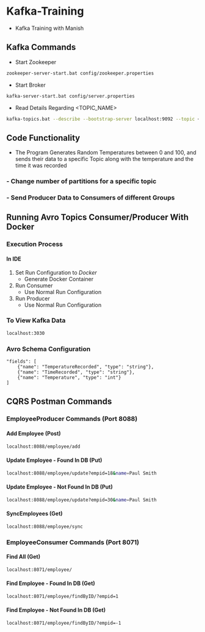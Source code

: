 # Kafka-Training
- <UNNAMED COMPANY> Kafka Training with Manish

## Kafka Commands
- Start Zookeeper
```sh
zookeeper-server-start.bat config/zookeeper.properties
```
- Start Broker
```sh
kafka-server-start.bat config/server.properties
```
- Read Details Regarding <TOPIC_NAME>
```sh
kafka-topics.bat --describe --bootstrap-server localhost:9092 --topic <TOPIC_NAME>
```

## Code Functionality
- The Program Generates Random Temperatures between 0 and 100, and sends their data to a specific Topic along with the temperature and the time it was recorded
### - Change number of partitions for a specific topic
### - Send Producer Data to Consumers of different Groups

## Running Avro Topics Consumer/Producer With Docker
### Execution Process
#### In IDE
1. Set Run Configuration to *Docker*
   * Generate Docker Container
2. Run Consumer
   * Use Normal Run Configuration
3. Run Producer
   * Use Normal Run Configuration

### To View Kafka Data
```sh
localhost:3030
```

### Avro Schema Configuration
~~~~
"fields": [
    {"name": "TemperatureRecorded", "type": "string"},
    {"name": "TimeRecorded", "type": "string"},
    {"name": "Temperature", "type": "int"}
]
~~~~
  
## CQRS Postman Commands
### EmployeeProducer Commands (Port 8088)
#### Add Employee (Post)
  ```sh
  localhost:8088/employee/add
  ```
#### Update Employee - Found In DB (Put)
  ```sh
  localhost:8088/employee/update?empid=18&name=Paul Smith
  ```
#### Update Employee - Not Found In DB (Put)
  ```sh
  localhost:8088/employee/update?empid=30&name=Paul Smith
  ```
#### SyncEmployees (Get)
  ```sh
  localhost:8088/employee/sync
  ```
### EmployeeConsumer Commands (Port 8071)
#### Find All (Get)
  ```sh
  localhost:8071/employee/
  ```
#### Find Employee - Found In DB (Get)
  ```sh
  localhost:8071/employee/findByID/?empid=1
  ```
#### Find Employee - Not Found In DB (Get)
  ```sh
  localhost:8071/employee/findByID/?empid=-1
  ```
